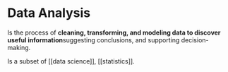 # Data Analysis

Is the process of **cleaning, transforming, and modeling data to discover useful information**suggesting conclusions, and supporting decision-making.

Is a subset of [[data science]], [[statistics]].